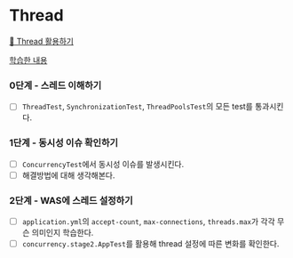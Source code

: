 # Thread

[📖 Thread 활용하기](https://techcourse.woowahan.com/s/cCM7rQR9/ls/3DFiyVnX)

[학습한 내용](https://forky-freeky-forky.notion.site/Thread-ea7a2bdd80224f00a1ce3bf65db20190)


### 0단계 - 스레드 이해하기
- [ ] `ThreadTest`, `SynchronizationTest`, `ThreadPoolsTest`의 모든 test를 통과시킨다.

### 1단계 - 동시성 이슈 확인하기
- [ ] `ConcurrencyTest`에서 동시성 이슈를 발생시킨다.
- [ ] 해결방법에 대해 생각해본다.

### 2단계 - WAS에 스레드 설정하기
- [ ] `application.yml`의 `accept-count`, `max-connections`, `threads.max`가 각각 무슨 의미인지 학습한다.
- [ ] `concurrency.stage2.AppTest`를 활용해 thread 설정에 따른 변화를 확인한다.
